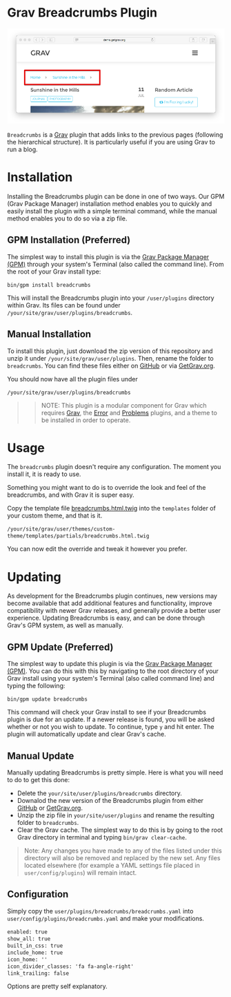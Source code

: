 # Grav Breadcrumbs Plugin

![Breadcrumbs](assets/readme_1.png)

`Breadcrumbs` is a [Grav](http://github.com/getgrav/grav) plugin that adds links to the previous pages (following the hierarchical structure).
It is particularly useful if you are using Grav to run a blog.

# Installation

Installing the Breadcrumbs plugin can be done in one of two ways. Our GPM (Grav Package Manager) installation method enables you to quickly and easily install the plugin with a simple terminal command, while the manual method enables you to do so via a zip file.

## GPM Installation (Preferred)

The simplest way to install this plugin is via the [Grav Package Manager (GPM)](http://learn.getgrav.org/advanced/grav-gpm) through your system's Terminal (also called the command line). From the root of your Grav install type:

    bin/gpm install breadcrumbs

This will install the Breadcrumbs plugin into your `/user/plugins` directory within Grav. Its files can be found under `/your/site/grav/user/plugins/breadcrumbs`.

## Manual Installation

To install this plugin, just download the zip version of this repository and unzip it under `/your/site/grav/user/plugins`. Then, rename the folder to `breadcrumbs`. You can find these files either on [GitHub](https://github.com/getgrav/grav-plugin-breadcrumbs) or via [GetGrav.org](http://getgrav.org/downloads/plugins#extras).

You should now have all the plugin files under

    /your/site/grav/user/plugins/breadcrumbs

> > NOTE: This plugin is a modular component for Grav which requires [Grav](http://github.com/getgrav/grav), the [Error](https://github.com/getgrav/grav-plugin-error) and [Problems](https://github.com/getgrav/grav-plugin-problems) plugins, and a theme to be installed in order to operate.

# Usage

The `breadcrumbs` plugin doesn't require any configuration. The moment you install it, it is ready to use.

Something you might want to do is to override the look and feel of the breadcrumbs, and with Grav it is super easy.

Copy the template file [breadcrumbs.html.twig](templates/partials/breadcrumbs.html.twig) into the `templates` folder of your custom theme, and that is it.

```
/your/site/grav/user/themes/custom-theme/templates/partials/breadcrumbs.html.twig
```

You can now edit the override and tweak it however you prefer.

# Updating

As development for the Breadcrumbs plugin continues, new versions may become available that add additional features and functionality, improve compatibility with newer Grav releases, and generally provide a better user experience. Updating Breadcrumbs is easy, and can be done through Grav's GPM system, as well as manually.

## GPM Update (Preferred)

The simplest way to update this plugin is via the [Grav Package Manager (GPM)](http://learn.getgrav.org/advanced/grav-gpm). You can do this with this by navigating to the root directory of your Grav install using your system's Terminal (also called command line) and typing the following:

    bin/gpm update breadcrumbs

This command will check your Grav install to see if your Breadcrumbs plugin is due for an update. If a newer release is found, you will be asked whether or not you wish to update. To continue, type `y` and hit enter. The plugin will automatically update and clear Grav's cache.

## Manual Update

Manually updating Breadcrumbs is pretty simple. Here is what you will need to do to get this done:

-   Delete the `your/site/user/plugins/breadcrumbs` directory.
-   Downalod the new version of the Breadcrumbs plugin from either [GitHub](https://github.com/getgrav/grav-plugin-breadcrumbs) or [GetGrav.org](http://getgrav.org/downloads/plugins#extras).
-   Unzip the zip file in `your/site/user/plugins` and rename the resulting folder to `breadcrumbs`.
-   Clear the Grav cache. The simplest way to do this is by going to the root Grav directory in terminal and typing `bin/grav clear-cache`.

> Note: Any changes you have made to any of the files listed under this directory will also be removed and replaced by the new set. Any files located elsewhere (for example a YAML settings file placed in `user/config/plugins`) will remain intact.

## Configuration

Simply copy the `user/plugins/breadcrumbs/breadcrumbs.yaml` into `user/config/plugins/breadcrumbs.yaml` and make your modifications.

```
enabled: true
show_all: true
built_in_css: true
include_home: true
icon_home: ''
icon_divider_classes: 'fa fa-angle-right'
link_trailing: false
```

Options are pretty self explanatory.
